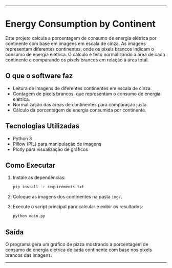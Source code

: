 
---

# Energy Consumption by Continent

Este projeto calcula a porcentagem de consumo de energia elétrica por continente com base em imagens em escala de cinza. As imagens representam diferentes continentes, onde os pixels brancos indicam o consumo de energia elétrica. O cálculo é feito normalizando a área de cada continente e comparando os pixels brancos em relação à área total.

## O que o software faz

- Leitura de imagens de diferentes continentes em escala de cinza.
- Contagem de pixels brancos, que representam o consumo de energia elétrica.
- Normalização das áreas de continentes para comparação justa.
- Cálculo da porcentagem de energia consumida por continente.

## Tecnologias Utilizadas

- Python 3
- Pillow (PIL) para manipulação de imagens
- Plotly para visualização de gráficos

## Como Executar

1. Instale as dependências:
   ```bash
   pip install -r requirements.txt
   ```

2. Coloque as imagens dos continentes na pasta `img/`.

3. Execute o script principal para calcular e exibir os resultados:
   ```bash
   python main.py
   ```

## Saída

O programa gera um gráfico de pizza mostrando a porcentagem de consumo de energia elétrica de cada continente com base nos pixels brancos das imagens.

---
